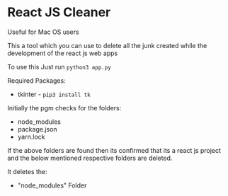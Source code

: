# React JS Cleaner

Useful for Mac OS users

This a tool which you can use to delete all the junk created while the development 
of the react js web apps

To use this
Just run `python3 app.py`

Required Packages:
* tkinter - `pip3 install tk`


Initially the pgm checks for the folders:
* node_modules
* package.json
* yarn.lock

If the above folders are found then its confirmed that its a react js project and  the below mentioned respective folders are deleted.

It deletes the:
* "node_modules" Folder

